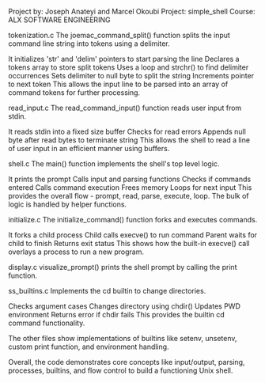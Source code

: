 Project by: Joseph Anateyi and Marcel Okoubi
Project: simple_shell
Course: ALX SOFTWARE ENGINEERING

tokenization.c
The joemac_command_split() function splits the input command line string into tokens using a delimiter.

It initializes 'str' and 'delim' pointers to start parsing the line
Declares a tokens array to store split tokens
Uses a loop and strchr() to find delimiter occurrences
Sets delimiter to null byte to split the string
Increments pointer to next token
This allows the input line to be parsed into an array of command tokens for further processing.

read_input.c
The read_command_input() function reads user input from stdin.

It reads stdin into a fixed size buffer
Checks for read errors
Appends null byte after read bytes to terminate string
This allows the shell to read a line of user input in an efficient manner using buffers.

shell.c
The main() function implements the shell's top level logic.

It prints the prompt
Calls input and parsing functions
Checks if commands entered
Calls command execution
Frees memory
Loops for next input
This provides the overall flow - prompt, read, parse, execute, loop. The bulk of logic is handled by helper functions.

initialize.c
The initialize_command() function forks and executes commands.

It forks a child process
Child calls execve() to run command
Parent waits for child to finish
Returns exit status
This shows how the built-in execve() call overlays a process to run a new program.

display.c
visualize_prompt() prints the shell prompt by calling the print function.

ss_builtins.c
Implements the cd builtin to change directories.

Checks argument cases
Changes directory using chdir()
Updates PWD environment
Returns error if chdir fails
This provides the builtin cd command functionality.

The other files show implementations of builtins like setenv, unsetenv, custom print function, and environment handling.

Overall, the code demonstrates core concepts like input/output, parsing, processes, builtins, and flow control to build a functioning Unix shell.
